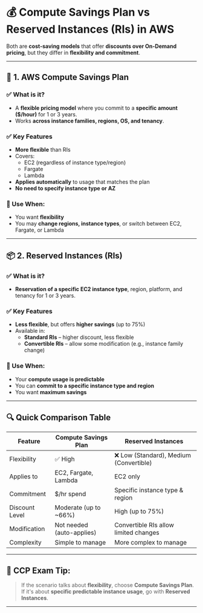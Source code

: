 # 💰 Compute Savings Plan vs Reserved Instances (RIs) in AWS

Both are **cost-saving models** that offer **discounts over On-Demand pricing**, but they differ in **flexibility and commitment**.

---

## 🔄 1. AWS Compute Savings Plan

### ✅ What is it?
- A **flexible pricing model** where you commit to a **specific amount ($/hour)** for 1 or 3 years.
- Works **across instance families, regions, OS, and tenancy**.

### ✅ Key Features
- **More flexible** than RIs
- Covers:
  - EC2 (regardless of instance type/region)
  - Fargate
  - Lambda
- **Applies automatically** to usage that matches the plan
- **No need to specify instance type or AZ**

### 🧠 Use When:
- You want **flexibility**
- You may **change regions, instance types**, or switch between EC2, Fargate, or Lambda

---

## 📦 2. Reserved Instances (RIs)

### ✅ What is it?
- **Reservation of a specific EC2 instance type**, region, platform, and tenancy for 1 or 3 years.

### ✅ Key Features
- **Less flexible**, but offers **higher savings** (up to 75%)
- Available in:
  - **Standard RIs** – higher discount, less flexible
  - **Convertible RIs** – allow some modification (e.g., instance family change)

### 🧠 Use When:
- Your **compute usage is predictable**
- You can **commit to a specific instance type and region**
- You want **maximum savings**

---

## 🔍 Quick Comparison Table

| Feature                  | Compute Savings Plan             | Reserved Instances                   |
|--------------------------|----------------------------------|---------------------------------------|
| Flexibility              | ✅ High                          | ❌ Low (Standard), Medium (Convertible) |
| Applies to               | EC2, Fargate, Lambda             | EC2 only                              |
| Commitment               | $/hr spend                       | Specific instance type & region       |
| Discount Level           | Moderate (up to ~66%)            | High (up to 75%)                      |
| Modification             | Not needed (auto-applies)        | Convertible RIs allow limited changes |
| Complexity               | Simple to manage                 | More complex to manage                |

---

## 📝 CCP Exam Tip:

> If the scenario talks about **flexibility**, choose **Compute Savings Plan**.  
> If it's about **specific predictable instance usage**, go with **Reserved Instances**.

---